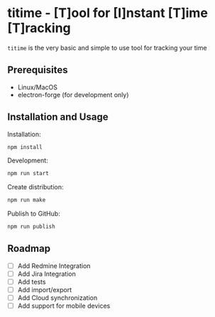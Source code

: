 # titime - [T]ool for [I]nstant [T]ime [T]racking

`titime` is the very basic and simple to use tool for tracking your time

## Prerequisites

- Linux/MacOS
- electron-forge (for development only)

## Installation and Usage

Installation:

```bash
npm install
```

Development:

```bash
npm run start
```

Create distribution:

```bash
npm run make
```

Publish to GitHub:

```bash
npm run publish
```

## Roadmap

- [ ] Add Redmine Integration
- [ ] Add Jira Integration
- [ ] Add tests
- [ ] Add import/export
- [ ] Add Cloud synchronization
- [ ] Add support for mobile devices
